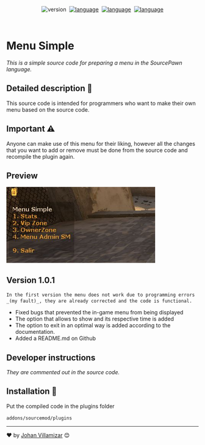 <p align="center">
    <img src="https://img.shields.io/badge/version-1.0.1-green?style=for-the-badge" alt="version"></a>&nbsp;
    <a href="https://wiki.alliedmods.net/Introduction_to_SourcePawn_1.7"> <img src="https://img.shields.io/badge/LANGUAGE-SourcePawn-important?style=for-the-badge&logo=SourceEngine" alt="language"></a>&nbsp;
    <a href="https://www.sourcemod.net/"> <img src="https://img.shields.io/badge/csgo-sourcemod-blue?style=for-the-badge&logo=CounterStrike" alt="language"></a>&nbsp;
    <a href="https://www.linkedin.com/in/johanvillamizar/"> <img src="https://img.shields.io/badge/for-dev-red?style=for-the-badge" alt="language"></a>  
</p><br>

# Menu Simple
_This is a simple source code for preparing a menu in the SourcePawn language._

## Detailed description 🧾

This source code is intended for programmers who want to make their own menu based on the source code.

## Important ⚠️

Anyone can make use of this menu for their liking, however all the changes that you want to add or remove must be done from the source code and recompile the plugin again.

## Preview

![Image text](screenshot.jpg)

## Version 1.0.1
```
In the first version the menu does not work due to programming errors _(my fault)_, they are already corrected and the code is functional.
```
* Fixed bugs that prevented the in-game menu from being displayed
* The option that allows to show and its respective time is added
* The option to exit in an optimal way is added according to the documentation.
* Added a README.md on Github

## Developer instructions

_They are commented out in the source code._

## Installation 🔧

Put the compiled code in the plugins folder

```
addons/sourcemod/plugins
```
---
❤️ by [Johan Villamizar](https://johanvillamizar.com) 😊